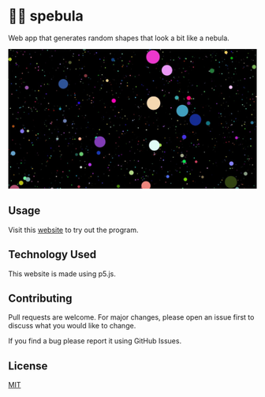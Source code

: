 # 👨‍🎨 spebula

Web app that generates random shapes that look a bit like a nebula.

![](example.jpg)

## Usage

Visit this [website](https://spebula.sampoder.com/) to try out the program.


## Technology Used

This website is made using p5.js.

## Contributing
Pull requests are welcome. For major changes, please open an issue first to discuss what you would like to change.

If you find a bug please report it using GitHub Issues.

## License
[MIT](https://choosealicense.com/licenses/mit/)
